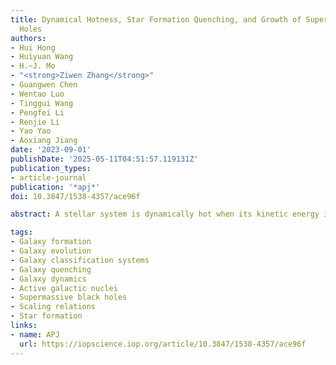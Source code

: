 ```yaml
---
title: Dynamical Hotness, Star Formation Quenching, and Growth of Supermassive Black
  Holes
authors:
- Hui Hong
- Huiyuan Wang
- H.~J. Mo
- "<strong>Ziwen Zhang</strong>"
- Guangwen Chen
- Wentao Luo
- Tinggui Wang
- Pengfei Li
- Renjie Li
- Yao Yao
- Aoxiang Jiang
date: '2023-09-01'
publishDate: '2025-05-11T04:51:57.119131Z'
publication_types:
- article-journal
publication: '*apj*'
doi: 10.3847/1538-4357/ace96f

abstract: A stellar system is dynamically hot when its kinetic energy is dominated by random motion represented by the velocity dispersion σhot. We use MaNGA data to obtain the inner and outer dispersion of a galaxy, σin and σout, to characterize its dynamical status and study its connection with star formation quenching and the growth of its supermassive black hole (SMBH). We divide galaxies into fully quenched (FQGs), partially quenched (PQGs), and fully star-forming (FSGs) populations, and identify quenched central cores (QCCs) in PQGs. The galaxy distribution in (σin/σhot)–(σout/σhot) diagram is L-shaped, consisting of a horizontal sequence (σout/σhot ∼ 0) and a vertical sequence (σin/σhot ∼ 1). FQGs and QCCs are located at the top of the vertical sequence, σout/σhot ∼ 1, and are thus dynamically hot over their entire bodies. PQGs reside along the vertical sequence, so they have hot centers but cold outskirts. FSGs are diverse and can be found in both sequences. Galaxy structural properties, star formation, and AGN activities make a transition along the horizontal sequence at σin/σhot ∼ 0.5, and along the vertical sequence at σout/σhot ∼ 0.5. The fractions of optical AGNs and barred galaxies increase rapidly in the first transition and decline rapidly in the second; radio galaxies are located at the top of the vertical sequence. Our results demonstrate that star formation quenching and SMBH growth are effective only in dynamically hot systems. A simple model along this line can reproduce the observed SMBH scaling relations. We discuss how secular processes and strong interactions can make a system dynamically hot, and lead to the SMBH growth and star formation quenching.

tags:
- Galaxy formation
- Galaxy evolution
- Galaxy classification systems
- Galaxy quenching
- Galaxy dynamics
- Active galactic nuclei
- Supermassive black holes
- Scaling relations
- Star formation
links:
- name: APJ
  url: https://iopscience.iop.org/article/10.3847/1538-4357/ace96f
---
```

